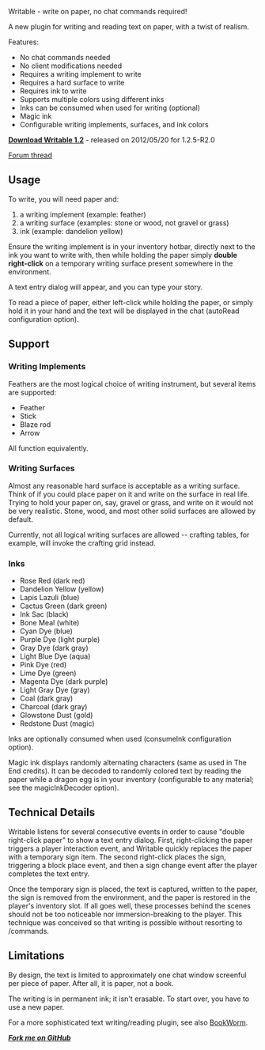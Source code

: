 Writable - write on paper, no chat commands required!

A new plugin for writing and reading text on paper, with a twist of realism.

Features:

* No chat commands needed
* No client modifications needed
* Requires a writing implement to write
* Requires a hard surface to write
* Requires ink to write
* Supports multiple colors using different inks
* Inks can be consumed when used for writing (optional)
* Magic ink 
* Configurable writing implements, surfaces, and ink colors

**[Download Writable 1.2](http://dev.bukkit.org/server-mods/writable/files/7-writable-1-2/)** - released on 2012/05/20 for 1.2.5-R2.0

[Forum thread](http://forums.bukkit.org/threads/mech-rpg-writable-v1-2-write-on-paper-no-chat-commands-required-1-2-5-r2-0.76653/)

## Usage

To write, you will need paper and:

1. a writing implement (example: feather)
2. a writing surface (examples: stone or wood, not gravel or grass)
3. ink (example: dandelion yellow)

Ensure the writing implement is in your inventory hotbar, directly next to the ink you want to write with, then while holding the paper simply **double right-click** on a temporary writing surface present somewhere in the environment.

A text entry dialog will appear, and you can type your story. 

To read a piece of paper, either left-click while holding the paper, or simply hold it in your hand and the text will be displayed in the chat (autoRead configuration option).

## Support

### Writing Implements
Feathers are the most logical choice of writing instrument, but several items are supported:

* Feather
* Stick
* Blaze rod
* Arrow

All function equivalently.

### Writing Surfaces
Almost any reasonable hard surface is acceptable as a writing surface.  Think of if you could place paper on it and write on the surface in real life. Trying to hold your paper on, say, gravel or grass, and write on it would not be very realistic. Stone, wood, and most other solid surfaces are allowed by default.

Currently, not all logical writing surfaces are allowed -- crafting tables, for example, will invoke the crafting grid instead.

### Inks
* Rose Red (dark red)
* Dandelion Yellow (yellow)
* Lapis Lazuli (blue)
* Cactus Green (dark green)
* Ink Sac (black)
* Bone Meal (white)
* Cyan Dye (blue)
* Purple Dye (light purple)
* Gray Dye (dark gray)
* Light Blue Dye (aqua)
* Pink Dye (red)
* Lime Dye (green)
* Magenta Dye (dark purple)
* Light Gray Dye (gray)
* Coal (dark gray)
* Charcoal (dark gray)
* Glowstone Dust (gold)
* Redstone Dust (magic)

Inks are optionally consumed when used (consumeInk configuration option).

Magic ink displays randomly alternating characters (same as used in The End credits).
It can be decoded to randomly colored text by reading the paper while a dragon egg is in your inventory
(configurable to any material; see the magicInkDecoder option).

## Technical Details

Writable listens for several consecutive events in order to cause "double right-click paper" to show a text entry dialog. First, right-clicking the paper triggers a player interaction event, and Writable quickly replaces the paper with a temporary sign item. The second right-click places the sign, triggering a block place event, and then a sign change event after the player completes the text entry. 

Once the temporary sign is placed, the text is captured, written to the paper, the sign is removed from the environment, and the paper is restored in the player's inventory slot. If all goes well, these processes behind the scenes should not be too noticeable nor immersion-breaking to the player. This technique was conceived so that writing is possible without resorting to /commands.  


## Limitations

By design, the text is limited to approximately one chat window screenful per piece of paper. After all, it is paper, not a book.

The writing is in permanent ink; it isn't erasable. To start over, you have to use a new paper.

For a more sophisticated text writing/reading plugin, see also [BookWorm](http://dev.bukkit.org/server-mods/bookworm/).

***[Fork me on GitHub](https://github.com/mushroomhostage/Writable)***
